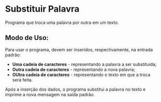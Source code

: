 # Substituir Palavra

Programa que troca uma palavra por outra em um texto.

## Modo de Uso:

Para usar o programa, devem ser inseridos, respectivamente, na entrada padrão:
* **Uma cadeia de caracteres** - representando a palavra a ser substituída;
* **Outra cadeia de caracteres** - representando a nova palavra;
* **OUtra cadeia de caracteres** - representando o texto em que a troca será feita.

Após a inserção dos dados, o programa substitui a palavra no texto e imprime a nova mensagem na saída padrão.
